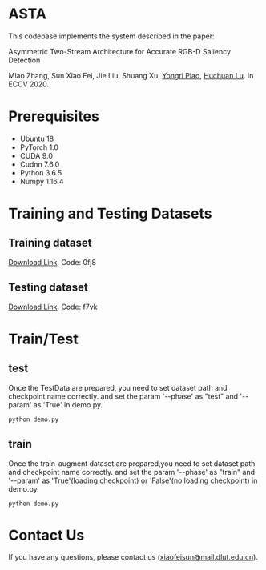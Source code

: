 # ASTA
This codebase implements the system described in the paper:

Asymmetric Two-Stream Architecture for Accurate RGB-D Saliency Detection

Miao Zhang, Sun Xiao Fei, Jie Liu, Shuang Xu, [Yongri Piao](http://ice.dlut.edu.cn/yrpiao/), [Huchuan Lu](http://ice.dlut.edu.cn/lu/publications.html).
In ECCV 2020.

# Prerequisites
+ Ubuntu 18
+ PyTorch 1.0
+ CUDA 9.0
+ Cudnn 7.6.0
+ Python 3.6.5
+ Numpy 1.16.4

# Training and Testing Datasets

## Training dataset
[Download Link](). Code: 0fj8

## Testing dataset
[Download Link](). Code: f7vk

# Train/Test
## test
Once the TestData are prepared, you need to set dataset path and checkpoint name correctly. and set the param '--phase' as "test" and '--param' as 'True' in demo.py. 
```shell
python demo.py
```
## train
Once the train-augment dataset are prepared,you need to set dataset path and checkpoint name correctly. and set the param '--phase' as "train" and '--param' as 'True'(loading checkpoint) or 'False'(no loading checkpoint) in demo.py. 

```shell
python demo.py
```

# Contact Us
If you have any questions, please contact us (xiaofeisun@mail.dlut.edu.cn).


